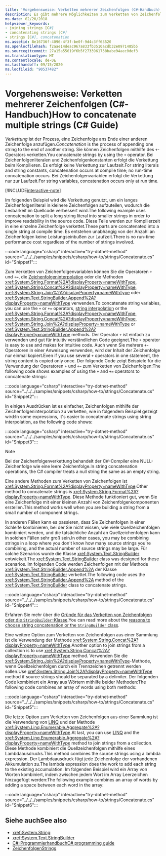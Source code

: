 ```yaml
---
title: 'Vorgehensweise: Verketten mehrerer Zeichenfolgen (C#-Handbuch)'
description: Es gibt mehrere Möglichkeiten zum Verketten von Zeichenfolgen in C#. Lernen Sie die Optionen und Gründe für verschiedene Auswahlmöglichkeiten kennen.
ms.date: 02/20/2018
helpviewer_keywords:
- joining strings [C#]
- concatenating strings [C#]
- strings [C#], concatenation
ms.assetid: 8e16736f-4096-4f3f-be0f-9d4c3ff63520
ms.openlocfilehash: f2aae14deac967a833fb3510acdb32e0971485b5
ms.sourcegitcommit: 27a15a55019f6b5f2733961738babe94aec0def3
ms.translationtype: HT
ms.contentlocale: de-DE
ms.lasthandoff: 09/15/2020
ms.locfileid: "90537482"
---
```

# <a name="how-to-concatenate-multiple-strings-c-guide"></a><span data-ttu-id="5df7d-104">Vorgehensweise: Verketten mehrerer Zeichenfolgen (C#-Handbuch)</span><span class="sxs-lookup"><span data-stu-id="5df7d-104">How to concatenate multiple strings (C# Guide)</span></span>

<span data-ttu-id="5df7d-105">*Verkettung* ist der Prozess, eine Zeichenfolge ans Ende einer anderen Zeichenfolge anzufügen.</span><span class="sxs-lookup"><span data-stu-id="5df7d-105">*Concatenation* is the process of appending one string to the end of another string.</span></span> <span data-ttu-id="5df7d-106">Sie können Zeichenfolgen mithilfe des `+`-Operators verketten.</span><span class="sxs-lookup"><span data-stu-id="5df7d-106">You concatenate strings by using the `+` operator.</span></span> <span data-ttu-id="5df7d-107">Bei Zeichenfolgenliteralen und Zeichenfolgenkonstanten erfolgt die Verkettung beim Kompilieren. Es erfolgt keine Verkettung zur Laufzeit.</span><span class="sxs-lookup"><span data-stu-id="5df7d-107">For string literals and string constants, concatenation occurs at compile time; no run-time concatenation occurs.</span></span> <span data-ttu-id="5df7d-108">Bei Zeichenfolgenvariablen erfolgt die Verkettung nur zur Laufzeit.</span><span class="sxs-lookup"><span data-stu-id="5df7d-108">For string variables, concatenation occurs only at run time.</span></span>

[!INCLUDE[interactive-note](~/includes/csharp-interactive-note.md)]

<span data-ttu-id="5df7d-109">Im folgenden Beispiel wird die Verkettung genutzt, um ein langes Zeichenfolgenliteral in kleinere Zeichenfolgen aufzuteilen, wodurch die Lesbarkeit im Quellcode verbessert wird.</span><span class="sxs-lookup"><span data-stu-id="5df7d-109">The following example uses concatenation to split a long string literal into smaller strings in order to improve readability in the source code.</span></span> <span data-ttu-id="5df7d-110">Diese Teile werden zur Kompilierzeit in eine einzelne Zeichenfolge verkettet.</span><span class="sxs-lookup"><span data-stu-id="5df7d-110">These parts are concatenated into a single string at compile time.</span></span> <span data-ttu-id="5df7d-111">Es entstehen unabhängig von der Anzahl an Zeichenfolgen keine Leistungseinbußen zur Laufzeit.</span><span class="sxs-lookup"><span data-stu-id="5df7d-111">There is no run-time performance cost regardless of the number of strings involved.</span></span>

:::code language="csharp" interactive="try-dotnet-method" source="../../../samples/snippets/csharp/how-to/strings/Concatenate.cs" id="Snippet1":::

<span data-ttu-id="5df7d-112">Zum Verketten von Zeichenfolgenvariablen können Sie die Operatoren `+` und `+=`, die [Zeichenfolgeninterpolation](../language-reference/tokens/interpolated.md) oder die Methoden <xref:System.String.Format%2A?displayProperty=nameWithType>, <xref:System.String.Concat%2A?displayProperty=nameWithType>, <xref:System.String.Join%2A?displayProperty=nameWithType> oder <xref:System.Text.StringBuilder.Append%2A?displayProperty=nameWithType> verwenden.</span><span class="sxs-lookup"><span data-stu-id="5df7d-112">To concatenate string variables, you can use the `+` or `+=` operators, [string interpolation](../language-reference/tokens/interpolated.md) or the <xref:System.String.Format%2A?displayProperty=nameWithType>, <xref:System.String.Concat%2A?displayProperty=nameWithType>, <xref:System.String.Join%2A?displayProperty=nameWithType> or <xref:System.Text.StringBuilder.Append%2A?displayProperty=nameWithType> methods.</span></span> <span data-ttu-id="5df7d-113">Der Operator `+` ist einfach zu verwenden und gut für intuitiv verständlichen Code geeignet.</span><span class="sxs-lookup"><span data-stu-id="5df7d-113">The `+` operator is easy to use and makes for intuitive code.</span></span> <span data-ttu-id="5df7d-114">Auch wenn Sie mehrere `+`-Operatoren in einer Anweisung verwenden, wird der Inhalt der Zeichenfolge nur einmal kopiert.</span><span class="sxs-lookup"><span data-stu-id="5df7d-114">Even if you use several `+` operators in one statement, the string content is copied only once.</span></span> <span data-ttu-id="5df7d-115">Der folgende Code zeigt Beispiele für die Verwendung der Operatoren `+` und `+=` zum Verketten von Zeichenfolgen:</span><span class="sxs-lookup"><span data-stu-id="5df7d-115">The following code shows examples of using the `+` and `+=` operators to concatenate strings:</span></span>

:::code language="csharp" interactive="try-dotnet-method" source="../../../samples/snippets/csharp/how-to/strings/Concatenate.cs" id="Snippet2":::

<span data-ttu-id="5df7d-116">In einigen Ausdrücken ist es einfacher, Zeichenfolgen mithilfe der Zeichenfolgeninterpolation zu verketten, wie in folgendem Beispiel gezeigt wird:</span><span class="sxs-lookup"><span data-stu-id="5df7d-116">In some expressions, it's easier to concatenate strings using string interpolation, as the following code shows:</span></span>

:::code language="csharp" interactive="try-dotnet-method" source="../../../samples/snippets/csharp/how-to/strings/Concatenate.cs" id="Snippet3":::

> [!NOTE]
> <span data-ttu-id="5df7d-117">Bei der Zeichenfolgenverkettung behandelt der C#-Compiler eine NULL-Zeichenfolge wie eine leere Zeichenfolge.</span><span class="sxs-lookup"><span data-stu-id="5df7d-117">In string concatenation operations, the C# compiler treats a null string the same as an empty string.</span></span>

<span data-ttu-id="5df7d-118">Eine andere Methoden zum Verketten von Zeichenfolgen ist <xref:System.String.Format%2A?displayProperty=nameWithType>.</span><span class="sxs-lookup"><span data-stu-id="5df7d-118">Other method to concatenate strings is <xref:System.String.Format%2A?displayProperty=nameWithType>.</span></span> <span data-ttu-id="5df7d-119">Diese Methode funktioniert gut, wenn Sie eine Zeichenfolge mit einer kleinen Anzahl von Zeichenfolgenkomponenten erstellen.</span><span class="sxs-lookup"><span data-stu-id="5df7d-119">This method works well when you are building a string from a small number of component strings.</span></span>

<span data-ttu-id="5df7d-120">In anderen Fällen kann es passieren, dass Sie Zeichenfolgen in einer Schleife kombinieren, bei der Sie nicht wissen, wie viele Quellzeichenfolgen kombiniert werden, und die tatsächliche Anzahl an Quellzeichenfolgen kann in solchen Fällen sehr groß sein.</span><span class="sxs-lookup"><span data-stu-id="5df7d-120">In other cases, you may be combining strings in a loop where you don't know how many source strings you're combining, and the actual number of source strings may be large.</span></span> <span data-ttu-id="5df7d-121">Für solche Szenarios wurde die Klasse <xref:System.Text.StringBuilder> entwickelt.</span><span class="sxs-lookup"><span data-stu-id="5df7d-121">The <xref:System.Text.StringBuilder> class was designed for these scenarios.</span></span> <span data-ttu-id="5df7d-122">Im folgenden Code werden Zeichenfolgen mit der Methode <xref:System.Text.StringBuilder.Append%2A> der Klasse <xref:System.Text.StringBuilder> verkettet.</span><span class="sxs-lookup"><span data-stu-id="5df7d-122">The following code uses the <xref:System.Text.StringBuilder.Append%2A> method of the <xref:System.Text.StringBuilder> class to concatenate strings.</span></span>

:::code language="csharp" interactive="try-dotnet-method" source="../../../samples/snippets/csharp/how-to/strings/Concatenate.cs" id="Snippet4":::

<span data-ttu-id="5df7d-123">Erfahren Sie mehr über die [Gründe für das Verketten von Zeichenfolgen oder die `StringBuilder`-Klasse](/dotnet/api/system.text.stringbuilder#the-string-and-stringbuilder-types).</span><span class="sxs-lookup"><span data-stu-id="5df7d-123">You can read more about the [reasons to choose string concatenation or the `StringBuilder` class](/dotnet/api/system.text.stringbuilder#the-string-and-stringbuilder-types).</span></span>

<span data-ttu-id="5df7d-124">Eine weitere Option zum Verketten von Zeichenfolgen aus einer Sammlung ist die Verwendung der Methode <xref:System.String.Concat%2A?displayProperty=nameWithType>.</span><span class="sxs-lookup"><span data-stu-id="5df7d-124">Another option to join strings from a collection is to use <xref:System.String.Concat%2A?displayProperty=nameWithType> method.</span></span> <span data-ttu-id="5df7d-125">Verwenden Sie die <xref:System.String.Join%2A?displayProperty=nameWithType>-Methode, wenn Quellzeichenfolgen durch ein Trennzeichen getrennt werden sollen.</span><span class="sxs-lookup"><span data-stu-id="5df7d-125">Use <xref:System.String.Join%2A?displayProperty=nameWithType> method if source strings should be separated by a delimiter.</span></span> <span data-ttu-id="5df7d-126">Der folgenden Code kombiniert ein Array aus Wörtern mithilfe beider Methoden:</span><span class="sxs-lookup"><span data-stu-id="5df7d-126">The following code combines an array of words using both methods:</span></span>

:::code language="csharp" interactive="try-dotnet-method" source="../../../samples/snippets/csharp/how-to/strings/Concatenate.cs" id="Snippet5":::

<span data-ttu-id="5df7d-127">Die letzte Option zum Verketten von Zeichenfolgen aus einer Sammlung ist die Verwendung von [LINQ](../programming-guide/concepts/linq/index.md) und der Methode <xref:System.Linq.Enumerable.Aggregate%2A?displayProperty=nameWithType>.</span><span class="sxs-lookup"><span data-stu-id="5df7d-127">At last, you can use [LINQ](../programming-guide/concepts/linq/index.md) and the <xref:System.Linq.Enumerable.Aggregate%2A?displayProperty=nameWithType> method to join strings from a collection.</span></span> <span data-ttu-id="5df7d-128">Diese Methode kombiniert die Quellzeichenfolgen mithilfe eines Lambdaausdrucks.</span><span class="sxs-lookup"><span data-stu-id="5df7d-128">This method combines the source strings using a lambda expression.</span></span> <span data-ttu-id="5df7d-129">Der Lambdaausdruck fügt jede Zeichenfolge der vorhandenen Akkumulation zu.</span><span class="sxs-lookup"><span data-stu-id="5df7d-129">The lambda expression does the work to add each string to the existing accumulation.</span></span> <span data-ttu-id="5df7d-130">Im folgenden Beispiel wird ein Array von Worten kombiniert, indem zwischen jedem Wort im Array Leerzeichen hinzugefügt werden:</span><span class="sxs-lookup"><span data-stu-id="5df7d-130">The following example combines an array of words by adding a space between each word in the array:</span></span>

:::code language="csharp" interactive="try-dotnet-method" source="../../../samples/snippets/csharp/how-to/strings/Concatenate.cs" id="Snippet6":::

## <a name="see-also"></a><span data-ttu-id="5df7d-131">Siehe auch</span><span class="sxs-lookup"><span data-stu-id="5df7d-131">See also</span></span>

- <xref:System.String>
- <xref:System.Text.StringBuilder>
- [<span data-ttu-id="5df7d-132">C#-Programmierhandbuch</span><span class="sxs-lookup"><span data-stu-id="5df7d-132">C# programming guide</span></span>](../programming-guide/index.md)
- [<span data-ttu-id="5df7d-133">Zeichenfolgen</span><span class="sxs-lookup"><span data-stu-id="5df7d-133">Strings</span></span>](../programming-guide/strings/index.md)
